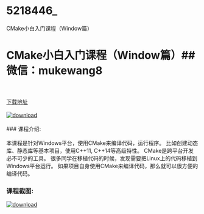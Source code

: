 # 5218446_
CMake小白入门课程（Window篇）
# CMake小白入门课程（Window篇）## 微信：mukewang8
<br/></br>[下载地址](http://www.36tz.cn/article/5218446 "下载地址")
<br/></br>[![download](http://36tz.cn/muke_img/2021_02_1-50-300x150.png "下载地址")](http://www.36tz.cn/article/5218446 "下载地址")
<br/></br>### 课程介绍:<br/></br>本课程是针对Windows平台，使用CMake来编译代码，运行程序。
比如创建动态库、静态库等基本项目，使用C++11, C++14等高级特性。
CMake是跨平台开发必不可少的工具。
很多同学在移植代码的时候，发现需要把Linux上的代码移植到Windows平台运行。
如果项目自身使用CMake来编译代码，那么就可以很方便的编译代码。

### 课程截图:
[![download](http://36tz.cn/muke_img/2021_02_2-53.png "下载地址")](http://www.36tz.cn/article/5218446 "下载地址")
